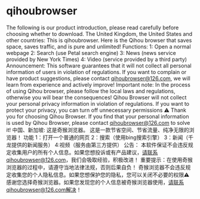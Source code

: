 # qihoubrowser
The following is our product introduction, please read carefully before choosing whether to download.
The United Kingdom, the United States and other countries:
This is qihoubrowser.
Here is the Qihou browser that saves space, saves traffic, and is pure and unlimited!
Functions:
1: Open a normal webpage
2: Search (use Petal search engine)
3: News (news service provided by New York Times)
4: Video (service provided by a third party)
Announcement:
This software guarantees that it will not collect all personal information of users in violation of regulations. If you want to complain or have product suggestions, please contact qihoubrowser@126.com, we will learn from experience and actively improve!
Important note: In the process of using Qihou browser, please follow the local laws and regulations, otherwise you will bear the consequences!
Qihou Browser will not collect your personal privacy information in violation of regulations. If you want to protect your privacy, you can turn off unnecessary permissions ⚠️
Thank you for choosing Qihou Browser. If you find that your personal information is used by Qihou Browser, please contact qihoubrowser@126.com to solve it!
中国、新加坡:
这是奇猴浏览器。
这是一款节省空间、节省流量、纯净无限的浏览器！
功能
1：打开一个普通的网页
2：搜索（使用bing搜索引擎）
3：新闻（千龙提供的新闻服务）
4:视频（服务由第三方提供）
公告：
本软件保证不会违反规定收集用户的所有个人信息。如果您想投诉或有产品建议，请联系qihoubrowser@126.com，我们会吸取经验，积极改进！
重要提示：在使用奇猴浏览器的过程中，请遵守当地法律法规，否则后果自负！
奇猴浏览器不会违反规定收集您的个人隐私信息。如果您想保护您的隐私，您可以关闭不必要的权限⚠️
感谢您选择奇猴浏览器。如果您发现您的个人信息被奇猴浏览器使用，请联系qihoubrowser@126.com解决！
